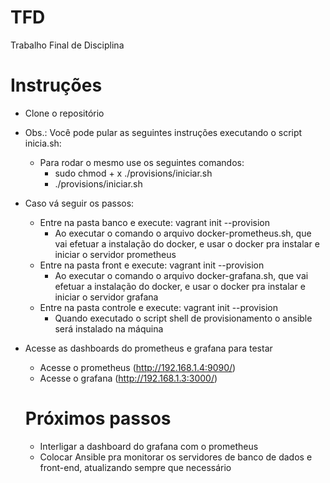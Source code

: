 # TFD
Trabalho Final de Disciplina

# Instruções 
- Clone o repositório

- Obs.: Você pode pular as seguintes instruções executando o script inicia.sh:
    - Para rodar o mesmo use os seguintes comandos:
        - sudo chmod + x ./provisions/iniciar.sh
        - ./provisions/iniciar.sh      
 
- Caso vá seguir os passos:
    - Entre na pasta banco e execute: vagrant init --provision
      - Ao executar o comando o arquivo docker-prometheus.sh, que vai efetuar a instalação do docker, e usar o docker pra instalar e iniciar o servidor prometheus 
    - Entre na pasta front e execute: vagrant init --provision
      - Ao executar o comando o arquivo docker-grafana.sh, que vai efetuar a instalação do docker, e usar o docker pra instalar e iniciar o servidor grafana
    - Entre na pasta controle e execute: vagrant init --provision
      - Quando executado o script shell de provisionamento o ansible será instalado na máquina

- Acesse as dashboards do prometheus e grafana para testar
    - Acesse o prometheus (http://192.168.1.4:9090/)
    - Acesse o grafana (http://192.168.1.3:3000/)
  
  
  # Próximos passos
  
  
  - Interligar a dashboard do grafana com o prometheus
  - Colocar Ansible pra monitorar os servidores de banco de dados e front-end, atualizando sempre que necessário
  
  
